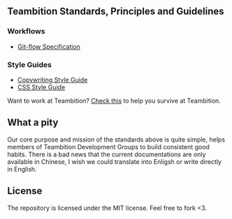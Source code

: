Teambition Standards, Principles and Guidelines
-----------------------------

### Workflows
- [Git-flow Specification](./git-flow.md)

### Style Guides
- [Copywriting Style Guide](./copywriting-style-guide.md)
- [CSS Style Guide](./css-style-guide.md)

Want to work at Teambition? [Check this](https://github.com/teambition/Survival-Guide) to help you survive at Teambition.

## What a pity
Our core purpose and mission of the standards above is quite simple, helps members of Teambition Development Groups to build consistent good habits. There is a bad news that the current documentations are only available in Chinese, I wish we could translate into Enligsh or write directly in English.

## License
The repository is licensed under the MIT license. Feel free to fork <3.
